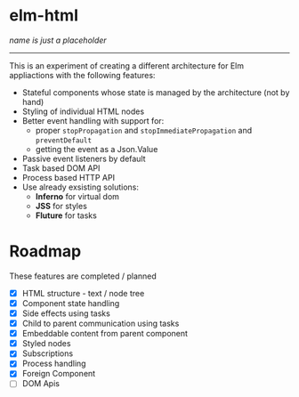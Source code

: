 # elm-html

_name is just a placeholder_

---------------

This is an experiment of creating a different architecture for Elm appliactions with the following features:
- Stateful components whose state is managed by the architecture (not by hand)
- Styling of individual HTML nodes
- Better event handling with support for:
	- proper `stopPropagation` and `stopImmediatePropagation` and `preventDefault`
	- getting the event as a Json.Value
- Passive event listeners by default
- Task based DOM API
- Process based HTTP API
- Use already exsisting solutions:
  - **Inferno** for virtual dom
  - **JSS** for styles
  - **Fluture** for tasks

# Roadmap
These features are completed / planned
- [x] HTML structure - text / node tree
- [x] Component state handling
- [x] Side effects using tasks
- [x] Child to parent communication using tasks
- [x] Embeddable content from parent component
- [x] Styled nodes
- [x] Subscriptions
- [x] Process handling
- [x] Foreign Component
- [ ] DOM Apis
